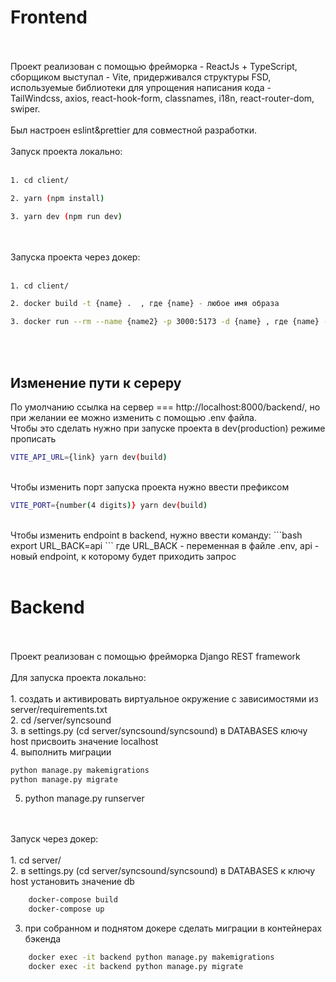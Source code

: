 <h1>Frontend</h1>
<br/>
<br/>
Проект реализован с помощью фрейморка - ReactJs + TypeScript, сборщиком выступал - Vite, придерживался структуры FSD, используемые библиотеки для упрощения написания кода - TailWindcss, axios, react-hook-form, classnames, i18n, react-router-dom, swiper.
<br/>
<br/>
Был настроен eslint&prettier для совместной разработки.
<br/>
<br/>
Запуск проекта локально:
<br/>
<br/>

```bash
1. cd client/
```

```bash
2. yarn (npm install)
```

```bash
3. yarn dev (npm run dev)
```

<br/>
<br/>
Запуска проекта через докер:
<br/>
<br/>

```bash
1. cd client/
```

```bash
2. docker build -t {name} .  , где {name} - любое имя образа
```

```bash
3. docker run --rm --name {name2} -p 3000:5173 -d {name} , где {name} - имя образа, а {name2} - имя контейнера
```

<br/>
<br/>
<h2>Изменение пути к сереру</h2>
По умолчанию ссылка на сервер === http://localhost:8000/backend/, но при желании ее можно изменить с помощью .env файла.
<br/>
Чтобы это сделать нужно при запуске проекта в dev(production) режиме прописать 

```bash
VITE_API_URL={link} yarn dev(build)
```

<br/>
Чтобы изменить порт запуска проекта нужно ввести префиксом

```bash
VITE_PORT={number(4 digits)} yarn dev(build)
```
<br/>
Чтобы изменить endpoint в backend, нужно ввести команду:
```bash
export URL_BACK=api
```
где URL_BACK - переменная в файле .env,
api - новый endpoint, к которому будет приходить запрос

<br/>
<br/>
<h1>Backend</h1>
<br/>
<br/>
Проект реализован с помощью фрейморка Django REST framework
<br/>
<br/>
Для запуска проекта локально:
<br/>
<br/>
1. создать и активировать виртуальное окружение с зависимостями из server/requirements.txt <br/>
2. cd /server/syncsound <br/>
3. в settings.py (cd server/syncsound/syncsound) в DATABASES ключу host присвоить значение localhost <br/>
4. выполнить миграции 

```bash
python manage.py makemigrations
python manage.py migrate
```

5. python manage.py runserver <br/>
<br/>
<br/>
Запуск через докер:
<br/>
<br/>
1. cd server/ <br/>
2. в settings.py (cd server/syncsound/syncsound) в DATABASES к ключу host установить значение db <br/>

 ```bash
     docker-compose build
     docker-compose up
 ```
3. при собранном и поднятом докере сделать миграции в контейнерах бэкенда <br/>

 ```bash
     docker exec -it backend python manage.py makemigrations
     docker exec -it backend python manage.py migrate
 ```

